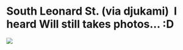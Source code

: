 <!--
id: 14029608
link: http://tumblr.atmos.org/post/14029608/south-leonard-st-via-djukami-i-heard-will
slug: south-leonard-st-via-djukami-i-heard-will
date: Tue Oct 02 2007 23:52:35 GMT-0700 (PDT)
publish: 2007-10-02
tags: 
title: South Leonard St. (via djukami)  I heard Will still takes photos&#8230; :D
-->


South Leonard St. (via djukami)  I heard Will still takes photos&#8230; :D
==========================================================================

![](http://31.media.tumblr.com/14029608_500.jpg)

